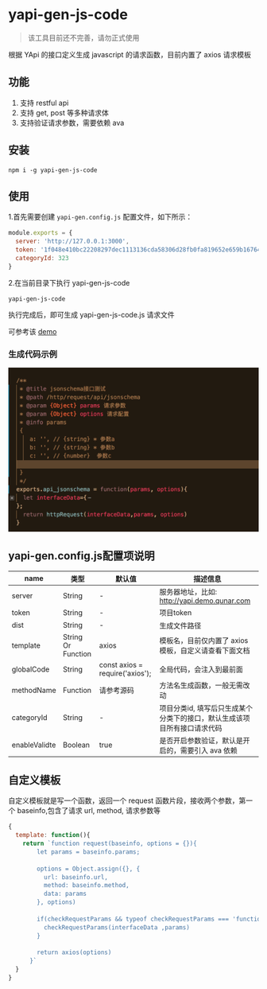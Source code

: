 # yapi-gen-js-code

> 该工具目前还不完善，请勿正式使用

根据 YApi 的接口定义生成 javascript 的请求函数，目前内置了 axios 请求模板

## 功能
1. 支持 restful api
2. 支持 get, post 等多种请求体
3. 支持验证请求参数，需要依赖 ava 

## 安装

```
npm i -g yapi-gen-js-code

```

## 使用

1.首先需要创建 `yapi-gen.config.js` 配置文件，如下所示：

```js
module.exports = {
  server: 'http://127.0.0.1:3000',
  token: '1f048e410bc22208297dec1113136cda58306d28fb0fa819652e659b16764be6',
  categoryId: 323
}

```

2.在当前目录下执行 yapi-gen-js-code

```
yapi-gen-js-code
```

执行完成后，即可生成 yapi-gen-js-code.js 请求文件

可参考该 [demo](https://github.com/hellosean1025/yapi-gen-js-code/blob/master/demo/yapi-gen-js-code.js)

### 生成代码示例

![](2019-02-14-11-50-00.png)

## yapi-gen.config.js配置项说明

| name | 类型 | 默认值 | 描述信息 |  
| ---- | --- | --- | ---- | 
| server | String | - | 服务器地址，比如: http://yapi.demo.qunar.com | 
| token | String | - | 项目token |  
| dist | String | - | 生成文件路径 |  
| template | String Or Function | axios | 模板名，目前仅内置了 axios 模板，自定义请查看下面文档 | 
| globalCode | String |const axios = require('axios'); | 全局代码，会注入到最前面 |  
| methodName | Function | 请参考源码 | 方法名生成函数，一般无需改动 |
| categoryId | String | - | 项目分类id, 填写后只生成某个分类下的接口，默认生成该项目所有接口请求代码 | 
| enableValidte | Boolean | true| 是否开启参数验证，默认是开启的，需要引入 ava 依赖|


## 自定义模板

自定义模板就是写一个函数，返回一个 request 函数片段，接收两个参数，第一个 baseinfo,包含了请求 url, method, 请求参数等

```js
{
  template: function(){
    return `function request(baseinfo, options = {}){
        let params = baseinfo.params;

        options = Object.assign({}, {
          url: baseinfo.url,
          method: baseinfo.method,
          data: params
        }, options)

        if(checkRequestParams && typeof checkRequestParams === 'function'){
          checkRequestParams(interfaceData ,params)
        }

        return axios(options)
      }`
  }
}


```
